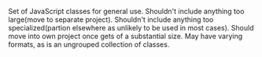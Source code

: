 Set of JavaScript classes for general use.
Shouldn't include anything too large(move to separate project).
Shouldn't include anything too specialized(partion elsewhere as unlikely to be used in most cases).
Should move into own project once gets of a substantial size.
May have varying formats, as is an ungrouped collection of classes.